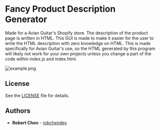 # Fancy Product Description Generator
Made for a Avian Guitar's Shopify store. The description of the product page is written in HTML. This GUI is made to make it easier for the user to write the HTML description with zero knowledge on HTML. This is made specifically for Avian Guitar's use, so the HTML generated by this program will likely not work for your own projects unless you change a part of the code within index.js and index.html.

![example.png](https://github.com/robchendev/DescGenerator/blob/master/example.png)

## License

See the [LICENSE](https://github.com/robchendev/DescGenerator/blob/master/LICENSE) file for details.

## Authors

  - **Robert Chen** -
    [robchendev](https://github.com/robchendev)
